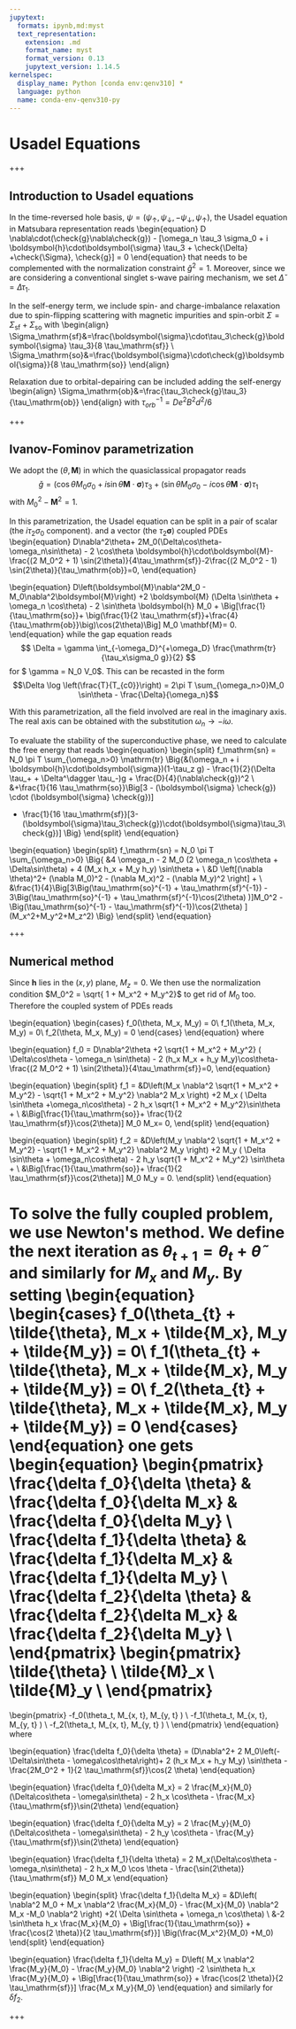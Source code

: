 ```yaml
---
jupytext:
  formats: ipynb,md:myst
  text_representation:
    extension: .md
    format_name: myst
    format_version: 0.13
    jupytext_version: 1.14.5
kernelspec:
  display_name: Python [conda env:qenv310] *
  language: python
  name: conda-env-qenv310-py
---
```


# Usadel Equations

+++

## Introduction to Usadel equations
In the time-reversed hole basis, $\psi = (\psi_\uparrow, \psi_\downarrow, -\psi_\downarrow, \psi_\uparrow)$, the Usadel equation in Matsubara representation reads
\begin{equation}
D \nabla\cdot(\check{g}\nabla\check{g}) - [\omega_n \tau_3 \sigma_0 + i \boldsymbol{h}\cdot\boldsymbol{\sigma} \tau_3 + \check{\Delta} +\check{\Sigma}, \check{g}] = 0
    \end{equation}
that needs to be complemented with the normalization constraint $\check{g}^2 = 1$. 
Moreover, since we are considering a conventional singlet s-wave pairing mechanism, we set $\check{\Delta}= \Delta \tau_1$.

In the self-energy term, we include spin- and charge-imbalance relaxation due to spin-flipping scattering with magnetic impurities and spin-orbit $\Sigma = \Sigma_\mathrm{sf} + \Sigma_\mathrm{so}$ with
\begin{align}
\Sigma_\mathrm{sf}&=\frac{\boldsymbol{\sigma}\cdot\tau_3\check{g}\boldsymbol{\sigma} \tau_3}{8 \tau_\mathrm{sf}} \\
\Sigma_\mathrm{so}&=\frac{\boldsymbol{\sigma}\cdot\check{g}\boldsymbol{\sigma}}{8 \tau_\mathrm{so}}
\end{align}

Relaxation due to orbital-depairing can be included adding the self-energy
\begin{align}
\Sigma_\mathrm{ob}&=\frac{\tau_3\check{g}\tau_3}{\tau_\mathrm{ob}} 
\end{align}
with $\tau_{orb}^{-1}= D e^2 B^2 d^2 / 6$

+++

## Ivanov-Fominov parametrization

We adopt the $(\theta, \boldsymbol{M})$ in which the quasiclassical propagator reads
$$
\check{g} = (\cos\theta M_0 \sigma_0 + i \sin\theta \boldsymbol{M}\cdot \boldsymbol{\sigma}) \tau_3 +( \sin\theta M_0 \sigma_0 - i \cos\theta \boldsymbol{M}\cdot\boldsymbol{\sigma})\tau_1
$$
with $M_0^2 - \mathbf{M}^2 = 1$.

In this parametrization, the Usadel equation can be split in a pair of scalar (the $i\tau_2 \sigma_0$ component). and a vector (the $\tau_2 \boldsymbol{\sigma}$) coupled PDEs
\begin{equation}
D\nabla^2\theta+ 2M_0(\Delta\cos\theta-\omega_n\sin\theta) - 2 \cos\theta \boldsymbol{h}\cdot\boldsymbol{M}-\frac{(2 M_0^2 + 1) \sin(2\theta)}{4\tau_\mathrm{sf}}-2\frac{(2 M_0^2 - 1) \sin(2\theta)}{\tau_\mathrm{ob}}=0,
\end{equation}

\begin{equation}
D\left(\boldsymbol{M}\nabla^2M_0  - M_0\nabla^2\boldsymbol{M}\right) +2 \boldsymbol{M} (\Delta \sin\theta + \omega_n \cos\theta) - 2  \sin\theta \boldsymbol{h} M_0  + \Big[\frac{1}{\tau_\mathrm{so}}+ \big(\frac{1}{2 \tau_\mathrm{sf}}+\frac{4}{\tau_\mathrm{ob}}\big)\cos(2\theta)\Big] M_0 \mathbf{M}= 0.
\end{equation}
while the gap equation reads 
$$
\Delta =  \gamma \int_{-\omega_D}^{+\omega_D} \frac{\mathrm{tr}{\tau_x\sigma_0 g}}{2}
$$
for $ \gamma = N_0 V_0$. This can be recasted in the form
$$\Delta \log \left(\frac{T}{T_{c0}}\right) = 2\pi T \sum_{\omega_n>0}M_0 \sin\theta  - \frac{\Delta}{\omega_n}$$

With this parametrization, all the field involved are real in the imaginary axis. The real axis can be obtained with the substitution $\omega_n \to - i \omega$.

To evaluate the stability of the superconductive phase, we need to calculate the free energy that reads
\begin{equation}
\begin{split}
f_\mathrm{sn} = N_0 \pi T \sum_{\omega_n>0} \mathrm{tr} \Big\{&(\omega_n + i \boldsymbol{h}\cdot\boldsymbol{\sigma})(1-\tau_z g) - \frac{1}{2}(\Delta \tau_+ + \Delta^\dagger \tau_-)g + \frac{D}{4}(\nabla\check{g})^2 \\
&+\frac{1}{16 \tau_\mathrm{so}}\Big[3 - (\boldsymbol{\sigma} \check{g}) \cdot (\boldsymbol{\sigma} \check{g})]
+ \frac{1}{16 \tau_\mathrm{sf}}[3-(\boldsymbol{\sigma}\tau_3\check{g})\cdot(\boldsymbol{\sigma}\tau_3\check{g})] \Big\}
\end{split}
\end{equation}

\begin{equation}
\begin{split}
f_\mathrm{sn} = N_0 \pi T \sum_{\omega_n>0} \Big\{ &4 \omega_n - 2 M_0 (2 \omega_n \cos\theta + \Delta\sin\theta) + 4 (M_x h_x + M_y h_y) \sin\theta + \\
&D \left[(\nabla \theta)^2+ (\nabla M_0)^2 - (\nabla M_x)^2 - (\nabla M_y)^2 \right] + \\
&\frac{1}{4}\Big[3\Big(\tau_\mathrm{so}^{-1} + \tau_\mathrm{sf}^{-1}) - 3\Big(\tau_\mathrm{so}^{-1} + \tau_\mathrm{sf}^{-1}\cos(2\theta) )]M_0^2
-\Big(\tau_\mathrm{so}^{-1} - \tau_\mathrm{sf}^{-1})\cos(2\theta) ](M_x^2+M_y^2+M_z^2)
\Big\}
\end{split}
\end{equation}

+++

## Numerical method

Since $\mathbf{h}$ lies in the $(x, y)$ plane, $M_z = 0$. We then use the normalization condition $M_0^2  = \sqrt{ 1 + M_x^2 + M_y^2}$ to get rid of $M_0$ too. Therefore the coupled system of PDEs reads

\begin{equation}
\begin{cases}
f_0(\theta, M_x, M_y) = 0\\
f_1(\theta, M_x, M_y) = 0\\
f_2(\theta, M_x, M_y) = 0
\end{cases}
\end{equation}
where

\begin{equation}
f_0 = D\nabla^2\theta +2 \sqrt{1 + M_x^2 + M_y^2} ( \Delta\cos\theta - \omega_n \sin\theta) - 2  (h_x M_x + h_y M_y)\cos\theta-\frac{(2 M_0^2 + 1) \sin(2\theta)}{4\tau_\mathrm{sf}}=0,
\end{equation}

\begin{equation}
\begin{split}
f_1 = &D\left(M_x \nabla^2 \sqrt{1 + M_x^2 + M_y^2} -  \sqrt{1 + M_x^2 + M_y^2} \nabla^2 M_x \right)
+2 M_x ( \Delta \sin\theta +\omega_n\cos\theta) - 2  h_x \sqrt{1 + M_x^2 + M_y^2}\sin\theta + \\
&\Big[\frac{1}{\tau_\mathrm{so}}+ \frac{1}{2 \tau_\mathrm{sf}}\cos(2\theta)] M_0 M_x= 0,
\end{split}
\end{equation}

\begin{equation}
\begin{split}
f_2 =  &D\left(M_y \nabla^2 \sqrt{1 + M_x^2 + M_y^2} -  \sqrt{1 + M_x^2 + M_y^2} \nabla^2 M_y \right)
+2 M_y ( \Delta \sin\theta + \omega_n\cos\theta) - 2 h_y \sqrt{1 + M_x^2 + M_y^2} \sin\theta + \\
&\Big[\frac{1}{\tau_\mathrm{so}}+ \frac{1}{2 \tau_\mathrm{sf}}\cos(2\theta)] M_0 M_y = 0.
\end{split}
\end{equation}


To solve the fully coupled problem, we use Newton's method. We define the next iteration as $\theta_{t+1} = \theta_{t} + \tilde{\theta}$ and similarly for $M_x$ and $M_y$. By setting
\begin{equation}
\begin{cases}
f_0(\theta_{t} + \tilde{\theta}, M_x + \tilde{M_x}, M_y + \tilde{M_y}) = 0\\
f_1(\theta_{t} + \tilde{\theta}, M_x + \tilde{M_x}, M_y + \tilde{M_y}) = 0\\
f_2(\theta_{t} + \tilde{\theta}, M_x + \tilde{M_x}, M_y + \tilde{M_y}) = 0
\end{cases}
\end{equation}
one gets
\begin{equation}
\begin{pmatrix}
\frac{\delta f_0}{\delta \theta} & \frac{\delta f_0}{\delta M_x} & \frac{\delta f_0}{\delta M_y} \\
\frac{\delta f_1}{\delta \theta} & \frac{\delta f_1}{\delta M_x} & \frac{\delta f_1}{\delta M_y} \\
\frac{\delta f_2}{\delta \theta} & \frac{\delta f_2}{\delta M_x} & \frac{\delta f_2}{\delta M_y} \\
\end{pmatrix}
\begin{pmatrix}
\tilde{\theta} \\
\tilde{M}_x \\
\tilde{M}_y \\
\end{pmatrix} 
= 
\begin{pmatrix}
-f_0(\theta_t, M_{x, t}, M_{y, t} ) \\
-f_1(\theta_t, M_{x, t}, M_{y, t} ) \\
-f_2(\theta_t, M_{x, t}, M_{y, t} ) \\
\end{pmatrix}
\end{equation}
where

\begin{equation}
\frac{\delta f_0}{\delta \theta} = (D\nabla^2+ 2 M_0\left(-\Delta\sin\theta - \omega\cos\theta\right)+ 2 (h_x M_x + h_y M_y) \sin\theta -\frac{2M_0^2 + 1}{2 \tau_\mathrm{sf}}\cos(2 \theta)
\end{equation}


\begin{equation}
\frac{\delta f_0}{\delta M_x} = 2 \frac{M_x}{M_0} (\Delta\cos\theta - \omega\sin\theta)   - 2 h_x \cos\theta - \frac{M_x}{\tau_\mathrm{sf}}\sin(2\theta)
\end{equation}


\begin{equation}
\frac{\delta f_0}{\delta M_y} = 2 \frac{M_y}{M_0} (\Delta\cos\theta - \omega\sin\theta)   - 2 h_y \cos\theta - \frac{M_y}{\tau_\mathrm{sf}}\sin(2\theta)
\end{equation}

\begin{equation}
\frac{\delta f_1}{\delta \theta} = 2 M_x(\Delta\cos\theta - \omega_n\sin\theta) - 2 h_x M_0 \cos \theta - \frac{\sin(2\theta)}{\tau_\mathrm{sf}} M_0 M_x
\end{equation}

\begin{equation}
\begin{split}
\frac{\delta f_1}{\delta M_x} = &D\left( \nabla^2 M_0 + M_x \nabla^2 \frac{M_x}{M_0} - \frac{M_x}{M_0} \nabla^2 M_x -M_0 \nabla^2  \right) +2( \Delta \sin\theta + \omega_n \cos\theta) \\
&-2 \sin\theta h_x \frac{M_x}{M_0} + \Big[\frac{1}{\tau_\mathrm{so}} + \frac{\cos(2 \theta)}{2 \tau_\mathrm{sf}}] \Big(\frac{M_x^2}{M_0} +M_0)
\end{split}
\end{equation}

\begin{equation}
\frac{\delta f_1}{\delta M_y} = D\left( M_x \nabla^2 \frac{M_y}{M_0} -  \frac{M_y}{M_0} \nabla^2 \right) -2  \sin\theta h_x \frac{M_y}{M_0} + \Big[\frac{1}{\tau_\mathrm{so}} + \frac{\cos(2 \theta)}{2 \tau_\mathrm{sf}}] \frac{M_x M_y}{M_0}
\end{equation}
and similarly for $\delta f_2$.

+++
